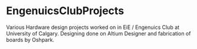 # EngenuicsClubProjects
Various Hardware design projects worked on in EiE / Engenuics Club at University of Calgary. Designing done on Altium Designer and fabrication of boards by Oshpark. 
